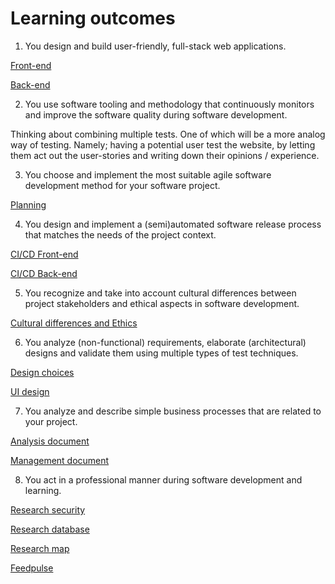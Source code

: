 # Learning outcomes
1.	You design and build user-friendly, full-stack web applications.

[Front-end](https://github.com/S3-Portfolio/Front-end)

[Back-end](https://github.com/S3-Portfolio/Back-end)

2.	You use software tooling and methodology that continuously monitors and improve the software quality during software development.

Thinking about combining multiple tests. 
One of which will be a more analog way of testing. 
Namely; having a potential user test the website, by letting them act out the user-stories and writing down their opinions / experience.

3.	You choose and implement the most suitable agile software development method for your software project.

[Planning](https://github.com/orgs/S3-Portfolio/projects/1)

4.	You design and implement a (semi)automated software release process that matches the needs of the project context.

[CI/CD Front-end](https://github.com/S3-Portfolio/Front-end/actions)

[CI/CD Back-end](https://github.com/S3-Portfolio/Back-end/actions)

5.	You recognize and take into account cultural differences between project stakeholders and ethical aspects in software development.

[Cultural differences and Ethics](https://github.com/S3-Portfolio/General/blob/6bf6a92955f02302a7a73e62fde58c0cbf7e6053/CulturalDifferencesEthics.md)

6.	You analyze (non-functional) requirements, elaborate (architectural) designs and validate them using multiple types of test techniques.

[Design choices](https://github.com/S3-Portfolio/General/blob/6bf6a92955f02302a7a73e62fde58c0cbf7e6053/Choices.md)

[UI design](https://github.com/S3-Portfolio/General/blob/1a022b807e0eb27287c6dac0e17f54487a9be004/UI%20edited.png)

7.	You analyze and describe simple business processes that are related to your project.

[Analysis document](https://github.com/S3-Portfolio/General/blob/6bf6a92955f02302a7a73e62fde58c0cbf7e6053/Analysis.md)

[Management document](https://github.com/S3-Portfolio/General/blob/6bf6a92955f02302a7a73e62fde58c0cbf7e6053/management.md)

8.	You act in a professional manner during software development and learning.

[Research security](https://github.com/S3-Portfolio/General/blob/6bf6a92955f02302a7a73e62fde58c0cbf7e6053/ResearchSecurity.md)

[Research database](https://github.com/S3-Portfolio/General/blob/4aedd28ca9874744bf038afd590793d6f41d4d3c/ResearchDatabase.md)

[Research map](https://github.com/S3-Portfolio/General/blob/999ae7a2b995dd12a90af8077c78d10f255c8c7c/ResearchMap.md)

[Feedpulse](https://fhict.instructure.com/courses/12992/external_tools/1067)
